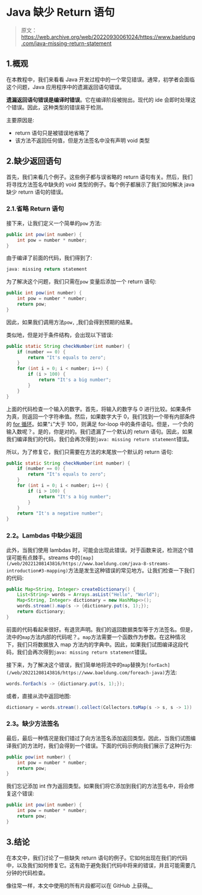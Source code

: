 # Java 缺少 Return 语句

> 原文：<https://web.archive.org/web/20220930061024/https://www.baeldung.com/java-missing-return-statement>

## 1.概观

在本教程中，我们来看看 Java 开发过程中的一个常见错误。通常，初学者会面临这个问题，Java 应用程序中的遗漏返回语句错误。

**遗漏返回语句错误是编译时错误**。它在编译阶段被抛出。现代的 ide 会即时处理这个错误。因此，这种类型的错误易于检测。

主要原因是:

*   return 语句只是被错误地省略了
*   该方法不返回任何值，但是方法签名中没有声明 void 类型

## 2.缺少返回语句

首先，我们来看几个例子。这些例子都与误省略的 return 语句有关。然后，我们将寻找方法签名中缺失的 void 类型的例子。每个例子都展示了我们如何解决 java 缺少 return 语句的错误。

### 2.1.省略 Return 语句

接下来，让我们定义一个简单的`pow` 方法:

```java
public int pow(int number) {
    int pow = number * number;
}
```

由于编译了前面的代码，我们得到了:

```java
java: missing return statement
```

为了解决这个问题，我们只需在`pow` 变量后添加一个 return 语句:

```java
public int pow(int number) {
    int pow = number * number;
    return pow;
}
```

因此，如果我们调用方法`pow,` ,我们会得到预期的结果。

类似地，但是对于条件结构，会出现以下错误:

```java
public static String checkNumber(int number) {
    if (number == 0) {
        return "It's equals to zero";
    }
    for (int i = 0; i < number; i++) {
        if (i > 100) {
            return "It's a big number";
        }
    }
}
```

上面的代码检查一个输入的数字。首先，将输入的数字与 0 进行比较。如果条件为真，则返回一个字符串值。然后，如果数字大于 0，我们找到一个带有内部条件的 [for 循环](/web/20221208143816/https://www.baeldung.com/java-for-loop)。如果“`i`”大于 100，则满足 for-loop 中的条件语句。但是，一个负的输入数呢？。是的，你是对的。我们遗漏了一个默认的 return 语句。因此，如果我们编译我们的代码，我们会再次得到`java: missing return statement`错误。

所以，为了修复它，我们只需要在方法的末尾放一个默认的 return 语句:

```java
public static String checkNumber(int number) {
    if (number == 0) {
        return "It's equals to zero";
    }
    for (int i = 0; i < number; i++) {
        if (i > 100) {
            return "It's a big number";
        }
    }
    return "It's a negative number";
}
```

### 2.2。Lambdas 中缺少返回

此外，当我们使用 lambdas 时，可能会出现此错误。对于函数来说，检测这个错误可能有点棘手。streams 中的`[map](/web/20221208143816/https://www.baeldung.com/java-8-streams-introduction#3-mapping)`方法是发生这种错误的常见地方。让我们检查一下我们的代码:

```java
public Map<String, Integer> createDictionary() {
    List<String> words = Arrays.asList("Hello", "World");
    Map<String, Integer> dictionary = new HashMap<>();
    words.stream().map(s -> {dictionary.put(s, 1);});
    return dictionary;
}
```

前面的代码看起来很好。有退货声明。我们的返回数据类型等于方法签名。但是，流中的`map`方法内部的代码呢？。`map`方法需要一个函数作为参数。在这种情况下，我们只将数据放入 map 方法内的字典中。因此，如果我们试图编译这段代码，我们会再次得到`java: missing return statement`错误。

接下来，为了解决这个错误，我们简单地将流中的`map`替换为`[forEach](/web/20221208143816/https://www.baeldung.com/foreach-java)`方法:

```java
words.forEach(s -> {dictionary.put(s, 1);});
```

或者，直接从流中返回地图:

```java
dictionary = words.stream().collect(Collectors.toMap(s -> s, s -> 1))
```

### 2.3。缺少方法签名

最后，最后一种情况是我们错过了向方法签名添加返回类型。因此，当我们试图编译我们的方法时，我们会得到一个错误。下面的代码示例向我们展示了这种行为:

```java
public pow(int number) {
    int pow = number * number;
    return pow;
}
```

我们忘记添加 int 作为返回类型。如果我们将它添加到我们的方法签名中，将会修复这个错误:

```java
public int pow(int number) {
    int pow = number * number;
    return pow;
}
```

## 3.结论

在本文中，我们讨论了一些缺失 return 语句的例子。它如何出现在我们的代码中，以及我们如何修复它。这有助于避免我们代码中将来的错误，并且可能需要几分钟的代码检查。

像往常一样，本文中使用的所有片段都可以在 GitHub 上获得[。](https://web.archive.org/web/20221208143816/https://github.com/eugenp/tutorials/tree/master/core-java-modules/core-java-exceptions-4)